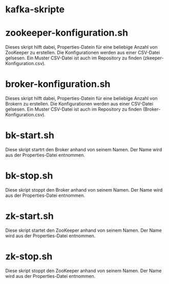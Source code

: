 # kafka-skripte

# zookeeper-konfiguration.sh

Dieses skript hilft dabei, Properties-Datein für eine beliebige Anzahl von ZooKeeper zu erstellen.
Die Konfigurationen werden aus einer CSV-Datei gelsesen. Ein Muster CSV-Datei ist auch im Repository zu finden (zkeeper-Konfiguration.csv).


# broker-konfiguration.sh

Dieses skript hilft dabei, Properties-Datein für eine beliebige Anzahl von Brokern zu erstellen.
Die Konfigurationen werden aus einer CSV-Datei gelsesen. Ein Muster CSV-Datei ist auch im Repository zu finden (Broker-Konfiguration.csv).

# bk-start.sh

Diese skript startrt den Broker anhand von seinem Namen. Der Name wird aus der Properties-Datei entnommen.

# bk-stop.sh

Diese skript stoppt den Broker anhand von seinem Namen. Der Name wird aus der Properties-Datei entnommen.

# zk-start.sh	

Diese skript startet den ZooKeeper anhand von seinem Namen. Der Name wird aus der Properties-Datei entnommen.

# zk-stop.sh	

Diese skript stoppt den ZooKeeper anhand von seinem Namen. Der Name wird aus der Properties-Datei entnommen.
